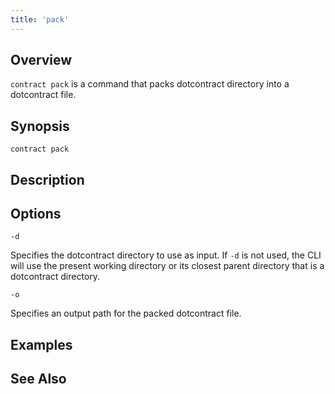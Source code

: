 ```yaml
---
title: 'pack'
---
```


## Overview

`contract pack` is a command that packs dotcontract directory into a dotcontract file.

## Synopsis

```
contract pack
```

## Description


## Options

```flags
-d
```
Specifies the dotcontract directory to use as input. If `-d` is not used, the CLI will use the present working directory or its closest parent directory that is a dotcontract directory.

```flags
-o
```
Specifies an output path for the packed dotcontract file.
## Examples

## See Also
